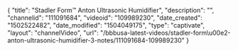 {
    "title": "Stadler Form&trade; Anton Ultrasonic Humidifier",
    "description": "",
    "channelid": "111091684",
    "videoid": "109989230",
    "date_created": "1502522482",
    "date_modified": "1504049175",
    "type": "captivate",
    "layout": "channelVideo",
    "url": "\/bbbusa-latest-videos\/stadler-form\u00e2-anton-ultrasonic-humidifier-3-notes\/111091684-109989230"
}